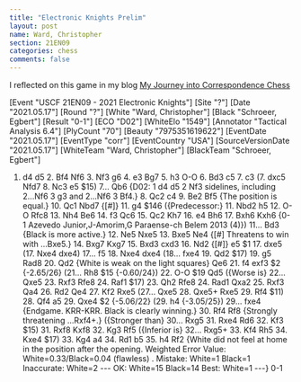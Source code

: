 ```yaml
---
title: "Electronic Knights Prelim"
layout: post
name: Ward, Christopher
section: 21EN09
categories: chess
comments: false
---
```


I reflected on this game in my blog [My Journey into Correspondence Chess](https://egbert-azure.github.io/My-Journey-into-Correspondence-Chess/)

<link rel="stylesheet" type="text/css" href="https://pgn.chessbase.com/CBReplay.css"/>
<script src="https://pgn.chessbase.com/jquery-3.0.0.min.js"></script>
<script src="https://pgn.chessbase.com/cbreplay.js" type="text/javascript"></script>

<div class="cbreplay">
[Event "USCF 21EN09 - 2021 Electronic Knights"]
[Site "?"]
[Date "2021.05.17"]
[Round "?"]
[White "Ward, Christopher"]
[Black "Schroeer, Egbert"]
[Result "0-1"]
[ECO "D02"]
[WhiteElo "1549"]
[Annotator "Tactical Analysis 6.4"]
[PlyCount "70"]
[Beauty "7975351619622"]
[EventDate "2021.05.17"]
[EventType "corr"]
[EventCountry "USA"]
[SourceVersionDate "2021.05.17"]
[WhiteTeam "Ward, Christopher"]
[BlackTeam "Schroeer, Egbert"]

1. d4 d5 2. Bf4 Nf6 3. Nf3 g6 4. e3 Bg7 5. h3 O-O 6. Bd3 c5 7. c3 (7. dxc5 Nfd7 8. Nc3 e5 $15) 7... Qb6 {D02: 1 d4 d5 2 Nf3 sidelines, including 2...Nf6 3 g3 and 2...Nf6 3 Bf4.} 8. Qc2 c4 9. Be2 Bf5 {The position is equal.} 10. Qc1 Nbd7 {[#]} 11. g4 $146 ({Predecessor:} 11. Nbd2 h5 12. O-O Rfc8 13. Nh4 Be6 14. f3 Qc6 15. Qc2 Kh7 16. e4 Bh6 17. Bxh6 Kxh6 {0-1 Azevedo Junior,J-Amorim,G Paraense-ch Belem 2013 (4)}) 11... Bd3 {Black is more active.} 12. Ne5 Nxe5 13. Bxe5 Ne4 {[#] Threatens to win with ...Bxe5.} 14. Bxg7 Kxg7 15. Bxd3 cxd3 16. Nd2 {[#]} e5 $1 17. dxe5 (17. Nxe4 dxe4) 17... f5 18. Nxe4 dxe4 (18... fxe4 19. Qd2 $17) 19. g5 Rad8 20. Qd2 {White is weak on the light squares} Qe6 21. f4 exf3 $2 {-2.65/26} (21... Rh8 $15 {-0.60/24}) 22. O-O $19 Qd5 ({Worse is} 22... Qxe5 23. Rxf3 Rfe8 24. Raf1 $17) 23. Qh2 Rfe8 24. Rad1 Qxa2 25. Rxf3 Qa4 26. Rd2 Qe4 27. Kf2 Rxe5 (27... Qxe5 28. Qxe5+ Rxe5 29. Rf4 $11) 28. Qf4 a5 29. Qxe4 $2 {-5.06/22} (29. h4 {-3.05/25}) 29... fxe4 {Endgame. KRR-KRR. Black is clearly winning.} 30. Rf4 Rf8 {Strongly threatening ...Rxf4+.} ({Stronger than} 30... Rxg5 31. Rxe4 Rd6 32. Kf3 $15) 31. Rxf8 Kxf8 32. Kg3 Rf5 ({Inferior is} 32... Rxg5+ 33. Kf4 Rh5 34. Kxe4 $17) 33. Kg4 a4 34. Rd1 b5 35. h4 Rf2 {White did not feel at home in the position after the opening.   Weighted Error Value: White=0.33/Black=0.04 (flawless) .  Mistake:       	White=1     	Black=1      Inaccurate:     	White=2     	---        OK:         	White=15    	Black=14     Best:        	White=1     	---} 0-1
</div>
